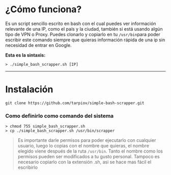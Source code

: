 # ¿Cómo funciona?

Es un script sencillo escrito en bash con el cual puedes ver información relevante de una IP, como el país y la ciudad, también si está usando algún tipo de VPN o Proxy. Puedes clonarlo y copiarlo en tu `/usr/bin`para poder escribir este comando siempre que quieras información rápida de una ip sin necesidad de entrar en Google. 

**Esta es la sintaxis:**

```shell
> ./simple_bash_scrapper.sh [IP]
```

---

# Instalación

```shell
git clone https://github.com/tarpiov/simple-bash-scrapper.git
```
### Como definirlo como comando del sistema

```shell
> chmod 755 simple_bash_scrapper.sh
> cp ./simple_bash_scrapper.sh /usr/bin/scrapper 
```
> Es importante darle permisos para poder ejecutarlo con cualquier usuario, luego lo copias con el nombre que quieras, el nombre elegido viene después de la ruta `/usr/bin`. Tanto el nombre como los permisos pueden ser modificados a tu gusto personal. Tampoco es necesario copiarlo con la extensión .sh, asi se hace mas fácil el escribirlo
